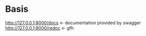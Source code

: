 # Basis
http://127.0.0.1:8000/docs <- documentation provided by swagger
http://127.0.0.1:8000/redoc <- gfh